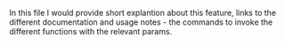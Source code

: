 In this file I would provide short explantion about this feature, links to the different documentation and usage notes - the commands to invoke the different functions with the relevant params.
